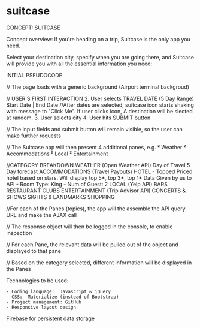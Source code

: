 # suitcase

﻿CONCEPT:  SUITCASE

Concept overview: 
If you're heading on a trip, Suitcase is the only app you need.

Select your destination city, specify when you are going there, and Suitcase will provide you with all the essential information you need:

INITIAL PSEUDOCODE

// The page loads with a generic background (Airport terminal backgroud)

// USER'S FIRST INTERACTION
	2. User selects TRAVEL DATE (5 Day Range)
		Start Date | End Date
			//After dates are selected, suitcase icon starts shaking with message to "Click Me". If user clicks icon, A destination will be slected at random.
	3. User selects city
	4. User hits SUBMIT button


// The input fields and submit button will remain visible, so the user can make further requests

// The Suitcase app will then present 4 additional panes, e.g.
	² Weather
	² Accommodations
	² Local
	² Entertainment

//CATEGORY BREAKDOWN
	WEATHER (Open Weather API)
	Day of Travel
	5 Day forecast
	ACCOMMODATIONS (Travel Payouts)
		HOTEL - Topped Priced hotel based on stars. Will display top 5*, top 3*, top 1*
			Data Given by us to API
			- Room Type: King
			- Num of Guest: 2
	LOCAL (Yelp API)
		BARS
		RESTAURANT
		CLUBS
	ENTERTAINMENT (Trip Advisor API)
		CONCERTS & SHOWS
		SIGHTS & LANDMARKS
		SHOPPING


//For each of the Panes (topics), the app will the assemble the API query URL and make the AJAX call

// The response object will then be logged in the console, to enable inspection

// For each Pane, the relevant data will be pulled out of the object and displayed to that pane

// Based on the category selected, different information will be displayed in the Panes


Technologies to be used:

	- Coding language:  Javascript & jQuery
	- CSS:  Materialize (instead of Bootstrap)
	- Project management: GitHub
	- Responsive layout design
Firebase for persistent data storage
